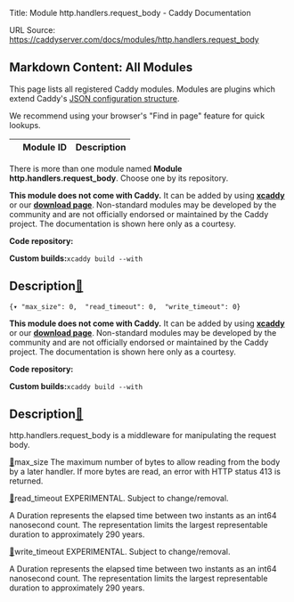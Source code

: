 Title: Module http.handlers.request_body - Caddy Documentation

URL Source: https://caddyserver.com/docs/modules/http.handlers.request_body

Markdown Content:
All Modules
-----------

This page lists all registered Caddy modules. Modules are plugins which extend Caddy's [JSON configuration structure](https://caddyserver.com/docs/json/).

We recommend using your browser's "Find in page" feature for quick lookups.

|  | Module ID | Description |
| --- | --- | --- |

There is more than one module named **Module http.handlers.request_body**. Choose one by its repository.

**This module does not come with Caddy.** It can be added by using **[xcaddy](https://caddyserver.com/docs/build#xcaddy)** or our **[download page](https://caddyserver.com/download)**. Non-standard modules may be developed by the community and are not officially endorsed or maintained by the Caddy project. The documentation is shown here only as a courtesy.

**Code repository:**

**Custom builds:**`xcaddy build --with`

Description[🔗](https://caddyserver.com/docs/modules/http.handlers.request_body#docs "Direct link")
---------------------------------------------------------------------------------------------------

`{▾	"max_size": 0,	"read_timeout": 0,	"write_timeout": 0}`

**This module does not come with Caddy.** It can be added by using **[xcaddy](https://caddyserver.com/docs/build#xcaddy)** or our **[download page](https://caddyserver.com/download)**. Non-standard modules may be developed by the community and are not officially endorsed or maintained by the Caddy project. The documentation is shown here only as a courtesy.

**Code repository:**

**Custom builds:**`xcaddy build --with`

Description[🔗](https://caddyserver.com/docs/modules/http.handlers.request_body#docs "Direct link")
---------------------------------------------------------------------------------------------------

http.handlers.request_body is a middleware for manipulating the request body.

[🔗](https://caddyserver.com/docs/modules/http.handlers.request_body#max_size)max_size
The maximum number of bytes to allow reading from the body by a later handler. If more bytes are read, an error with HTTP status 413 is returned.

[🔗](https://caddyserver.com/docs/modules/http.handlers.request_body#read_timeout)read_timeout
EXPERIMENTAL. Subject to change/removal.

A Duration represents the elapsed time between two instants as an int64 nanosecond count. The representation limits the largest representable duration to approximately 290 years.

[🔗](https://caddyserver.com/docs/modules/http.handlers.request_body#write_timeout)write_timeout
EXPERIMENTAL. Subject to change/removal.

A Duration represents the elapsed time between two instants as an int64 nanosecond count. The representation limits the largest representable duration to approximately 290 years.
